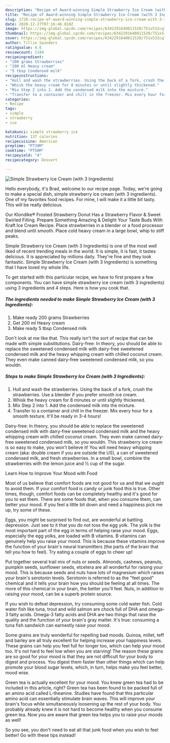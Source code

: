 ```yaml
---
description: "Recipe of Award-winning Simple Strawberry Ice Cream (with 3 Ingredients)"
title: "Recipe of Award-winning Simple Strawberry Ice Cream (with 3 Ingredients)"
slug: 1728-recipe-of-award-winning-simple-strawberry-ice-cream-with-3-ingredients
date: 2020-12-27T07:16:46.810Z
image: https://img-global.cpcdn.com/recipes/6342291640811520/751x532cq70/simple-strawberry-ice-cream-with-3-ingredients-recipe-main-photo.jpg
thumbnail: https://img-global.cpcdn.com/recipes/6342291640811520/751x532cq70/simple-strawberry-ice-cream-with-3-ingredients-recipe-main-photo.jpg
cover: https://img-global.cpcdn.com/recipes/6342291640811520/751x532cq70/simple-strawberry-ice-cream-with-3-ingredients-recipe-main-photo.jpg
author: Tillie Saunders
ratingvalue: 4.6
reviewcount: 1184
recipeingredient:
- "200 grams Strawberries"
- "200 ml Heavy cream"
- "5 tbsp Condensed milk"
recipeinstructions:
- "Hull and wash the strawberries. Using the back of a fork, crush the strawberries. Use a blender if you prefer smooth ice cream."
- "Whisk the heavy cream for 8 minutes or until slightly thickened."
- "Mix Step 2 into 1. Add the condensed milk into the mixture."
- "Transfer to a container and chill in the freezer. Mix every hour for a smooth texture. It&#39;ll be ready in 3-4 hours!"
categories:
- Recipe
tags:
- simple
- strawberry
- ice

katakunci: simple strawberry ice 
nutrition: 137 calories
recipecuisine: American
preptime: "PT39M"
cooktime: "PT50M"
recipeyield: "4"
recipecategory: Dessert

---
```



![Simple Strawberry Ice Cream (with 3 Ingredients)](https://img-global.cpcdn.com/recipes/6342291640811520/751x532cq70/simple-strawberry-ice-cream-with-3-ingredients-recipe-main-photo.jpg)

Hello everybody, it's Brad, welcome to our recipe page. Today, we're going to make a special dish, simple strawberry ice cream (with 3 ingredients). One of my favorites food recipes. For mine, I will make it a little bit tasty. This will be really delicious.

Our Klondike® Frosted Strawberry Donut Has a Strawberry Flavor &amp; Sweet Swirled Filling. Prepare Something Amazing &amp; Delight Your Taste Buds With Kraft Ice Cream Recipe. Place strawberries in a blender or a food processor and blend until smooth. Place cold heavy cream in a large bowl, whip to stiff peaks.

Simple Strawberry Ice Cream (with 3 Ingredients) is one of the most well liked of recent trending meals in the world. It is simple, it is fast, it tastes delicious. It is appreciated by millions daily. They're fine and they look fantastic. Simple Strawberry Ice Cream (with 3 Ingredients) is something that I have loved my whole life.


To get started with this particular recipe, we have to first prepare a few components. You can have simple strawberry ice cream (with 3 ingredients) using 3 ingredients and 4 steps. Here is how you cook that.

<!--inarticleads1-->

##### The ingredients needed to make Simple Strawberry Ice Cream (with 3 Ingredients):

1. Make ready 200 grams Strawberries
1. Get 200 ml Heavy cream
1. Make ready 5 tbsp Condensed milk


Don&#39;t look at me like that. This really isn&#39;t the sort of recipe that can be made with simple substitutions. Dairy-free: In theory, you should be able to replace the sweetened condensed milk with dairy-free sweetened condensed milk and the heavy whipping cream with chilled coconut cream. They even make canned dairy-free sweetened condensed milk, so you wouldn. 

<!--inarticleads2-->

##### Steps to make Simple Strawberry Ice Cream (with 3 Ingredients):

1. Hull and wash the strawberries. Using the back of a fork, crush the strawberries. Use a blender if you prefer smooth ice cream.
1. Whisk the heavy cream for 8 minutes or until slightly thickened.
1. Mix Step 2 into 1. Add the condensed milk into the mixture.
1. Transfer to a container and chill in the freezer. Mix every hour for a smooth texture. It&#39;ll be ready in 3-4 hours!


Dairy-free: In theory, you should be able to replace the sweetened condensed milk with dairy-free sweetened condensed milk and the heavy whipping cream with chilled coconut cream. They even make canned dairy-free sweetened condensed milk, so you wouldn. This strawberry ice cream is so easy to make, you won&#39;t believe it! You will need heavy whipping cream (aka: double cream if you are outside the US), a can of sweetened condensed milk, and fresh strawberries. In a small bowl, combine the strawberries with the lemon juice and ½ cup of the sugar. 

Learn How to Improve Your Mood with Food


Most of us believe that comfort foods are not good for us and that we ought to avoid them. If your comfort food is candy or junk food this is true. Other times, though, comfort foods can be completely healthy and it's good for you to eat them. There are some foods that, when you consume them, can better your mood. If you feel a little bit down and need a happiness pick me up, try some of these.

Eggs, you might be surprised to find out, are wonderful at battling depression. Just see to it that you do not toss the egg yolk. The yolk is the most important part of the egg in terms of helping raise your mood. Eggs, especially the egg yolks, are loaded with B vitamins. B vitamins can genuinely help you raise your mood. This is because these vitamins improve the function of your brain's neural transmitters (the parts of the brain that tell you how to feel). Try eating a couple of eggs to cheer up!

Put together several trail mix of nuts or seeds. Almonds, cashews, peanuts, pumpkin seeds, sunflower seeds, etcetera are all wonderful for raising your mood. This is because seeds and nuts have lots of magnesium which raises your brain's serotonin levels. Serotonin is referred to as the "feel good" chemical and it tells your brain how you should be feeling at all times. The more of this chemical in your brain, the better you'll feel. Nuts, in addition to raising your mood, can be a superb protein source.

If you wish to defeat depression, try consuming some cold water fish. Cold water fish like tuna, trout and wild salmon are chock full of DHA and omega-3 fatty acids. Omega-3 fatty acids and DHA are two things that raise the quality and the function of your brain's gray matter. It's true: consuming a tuna fish sandwich can earnestly raise your mood. 

Some grains are truly wonderful for repelling bad moods. Quinoa, millet, teff and barley are all truly excellent for helping increase your happiness levels. These grains can help you feel full for longer too, which can help your mood too. It's not hard to feel low when you are starving! The reason these grains are so good for your mood is that they are not difficult for your body to digest and process. You digest them faster than other things which can help promote your blood sugar levels, which, in turn, helps make you feel better, mood wise.

Green tea is actually excellent for your mood. You knew green tea had to be included in this article, right? Green tea has been found to be packed full of an amino acid called L-theanine. Studies have found that this particular amino acid can essentially stimulate brain waves. This will improve your brain's focus while simultaneously loosening up the rest of your body. You probably already knew it is not hard to become healthy when you consume green tea. Now you are aware that green tea helps you to raise your moods as well!

So you see, you don't need to eat all that junk food when you wish to feel better! Go  with  these tips  instead!

